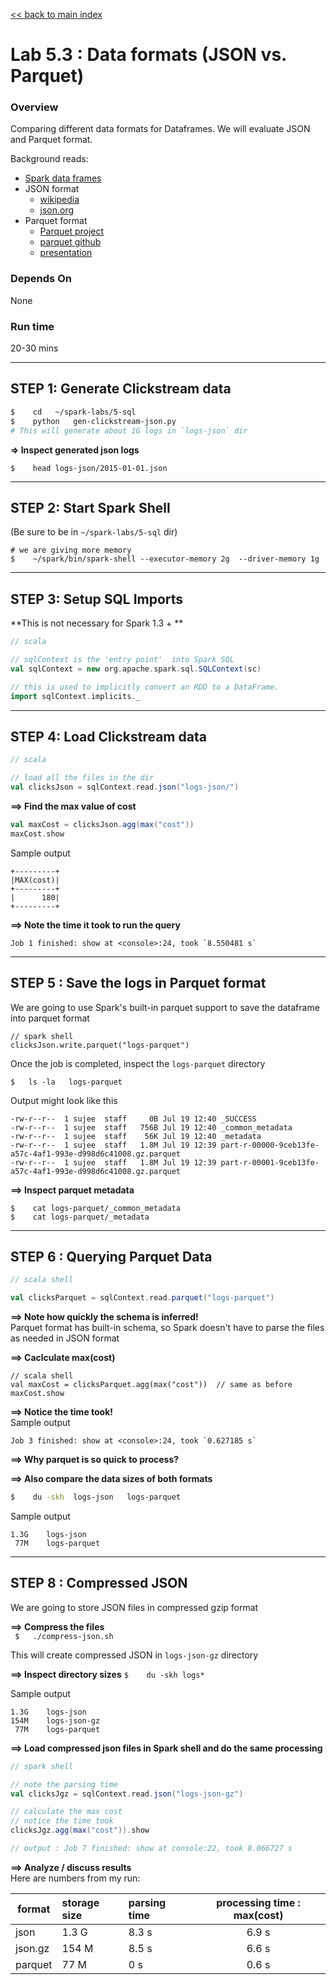 [<< back to main index](../README.md) 

Lab 5.3 : Data formats (JSON vs.  Parquet)
==========================================

### Overview
Comparing different data formats for Dataframes.  We will evaluate JSON and Parquet format.

Background reads:
- [Spark data frames](https://spark.apache.org/docs/latest/sql-programming-guide.html)
- JSON format 
    - [wikipedia](https://en.wikipedia.org/wiki/JSON)
    - [json.org](http://json.org/)
- Parquet format
    - [Parquet project](https://parquet.apache.org/)
    - [parquet github](https://github.com/Parquet/parquet-format)
    - [presentation](http://www.slideshare.net/larsgeorge/parquet-data-io-philadelphia-2013)

### Depends On 
None

### Run time
20-30 mins

---------------------------------
STEP 1: Generate Clickstream data
---------------------------------
```bash
$    cd   ~/spark-labs/5-sql
$    python   gen-clickstream-json.py
# This will generate about 1G logs in `logs-json` dir
```

**=> Inspect generated json logs**  
```
$    head logs-json/2015-01-01.json
```

----------------------------
STEP 2: Start Spark Shell
----------------------------
(Be sure to be in `~/spark-labs/5-sql` dir)

```
# we are giving more memory
$    ~/spark/bin/spark-shell --executor-memory 2g  --driver-memory 1g
```


----------------------------
STEP 3: Setup SQL Imports
----------------------------
**This is not necessary for Spark 1.3 + **

```scala
// scala

// sqlContext is the 'entry point'  into Spark SQL
val sqlContext = new org.apache.spark.sql.SQLContext(sc)

// this is used to implicitly convert an RDD to a DataFrame.
import sqlContext.implicits._

```

----------------------------
STEP 4: Load Clickstream data
----------------------------
```scala
// scala

// load all the files in the dir
val clicksJson = sqlContext.read.json("logs-json/")

```

**==> Find the max value of cost**  
```scala
val maxCost = clicksJson.agg(max("cost"))
maxCost.show
```

Sample output
```
+---------+
|MAX(cost)|
+---------+
|      180|
+---------+
```

**==> Note the time it took to run the query**
```
Job 1 finished: show at <console>:24, took `8.550481 s`
```

----------------------------------------
STEP 5 : Save the logs in Parquet format
----------------------------------------
We are going to use Spark's built-in parquet support to save the dataframe into parquet format

```
// spark shell
clicksJson.write.parquet("logs-parquet")
```
Once the job is completed, inspect the `logs-parquet` directory

```
$   ls -la   logs-parquet
```

Output might look like this
```
-rw-r--r--  1 sujee  staff     0B Jul 19 12:40 _SUCCESS
-rw-r--r--  1 sujee  staff   756B Jul 19 12:40 _common_metadata
-rw-r--r--  1 sujee  staff    56K Jul 19 12:40 _metadata
-rw-r--r--  1 sujee  staff   1.8M Jul 19 12:39 part-r-00000-9ceb13fe-a57c-4af1-993e-d998d6c41008.gz.parquet
-rw-r--r--  1 sujee  staff   1.8M Jul 19 12:39 part-r-00001-9ceb13fe-a57c-4af1-993e-d998d6c41008.gz.parquet

```

**==> Inspect parquet metadata**  
```
$    cat logs-parquet/_common_metadata
$    cat logs-parquet/_metadata
```

---------------------------------
STEP 6 : Querying Parquet Data
---------------------------------

```scala
// scala shell

val clicksParquet = sqlContext.read.parquet("logs-parquet")
```

**==> Note how quickly the schema is inferred!**  
Parquet format has built-in schema, so Spark doesn't have to parse the files as needed in JSON format

**==> Caclculate max(cost)**   
```
// scala shell
val maxCost = clicksParquet.agg(max("cost"))  // same as before
maxCost.show
```

**==> Notice the time took!**  
Sample output
```
Job 3 finished: show at <console>:24, took `0.627185 s`
```

**==> Why parquet is so quick to process?** 

**==> Also compare the data sizes of both formats**  

```bash
$    du -skh  logs-json   logs-parquet
```

Sample output
```
1.3G    logs-json
 77M    logs-parquet
```

------------------------
STEP 8 : Compressed JSON
------------------------
We are going to store JSON files in compressed gzip format

**==> Compress the files**  
` $   ./compress-json.sh`  

This will create compressed JSON in `logs-json-gz` directory

**==> Inspect directory sizes**
`$    du -skh logs*`

Sample output
```
1.3G    logs-json
154M    logs-json-gz
 77M    logs-parquet
```

**==> Load compressed json files in Spark shell and do the same processing**
```scala
// spark shell

// note the parsing time
val clicksJgz = sqlContext.read.json("logs-json-gz")

// calculate the max cost
// notice the time took
clicksJgz.agg(max("cost")).show

// output : Job 7 finished: show at console:22, took 8.066727 s

```

**==> Analyze / discuss results**   
Here are numbers from my run:

|format   | storage size |  parsing time | processing time : max(cost)|
|---------|:-------------|:--------------|:--------------------------:|
| json    |  1.3 G       |  8.3 s        |   6.9 s                    |
| json.gz |  154 M       |  8.5 s        |   6.6 s                    | 
| parquet |   77 M       |    0 s        |   0.6 s                    | 


